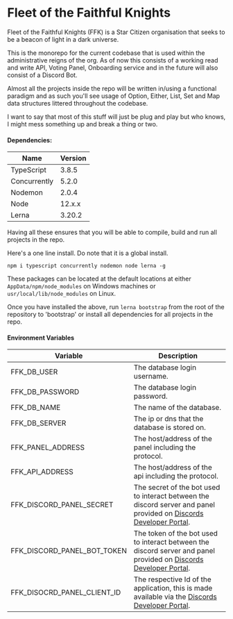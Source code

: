 # Fleet of the Faithful Knights

Fleet of the Faithful Knights (FFK) is a Star Citizen organisation that seeks to be a beacon of light in a dark universe.

This is the monorepo for the current codebase that is used within the administrative reigns of the org. As of now this consists of a working read and write API, Voting Panel, Onboarding service and in the future will also consist of a Discord Bot.

Almost all the projects inside the repo will be written in/using a functional paradigm and as such you'll see usage of Option, Either, List, Set and Map data structures littered throughout the codebase.

I want to say that most of this stuff will just be plug and play but who knows, I might mess something up and break a thing or two.

#### Dependencies:

Name                      | Version
------------------------- | -------
TypeScript                | 3.8.5
Concurrently              | 5.2.0
Nodemon                   | 2.0.4
Node                      | 12.x.x
Lerna                     | 3.20.2

Having all these ensures that you will be able to compile, build and run all projects in the repo.

Here's a one line install. Do note that it is a global install. 
 
```npm i typescript concurrently nodemon node lerna -g```

These packages can be located at the default locations at either ```AppData/npm/node_modules``` on Windows machines or ```usr/local/lib/node_modules``` on Linux.

Once you have installed the above, run ```lerna bootstrap``` from the root of the repository to 'bootstrap' or install all dependencies for all projects in the repo.

#### Environment Variables

Variable                    | Description
----------------------------|------
FFK_DB_USER                 | The database login username.
FFK_DB_PASSWORD             | The database login password.
FFK_DB_NAME                 | The name of the database.
FFK_DB_SERVER               | The ip or dns that the database is stored on.
FFK_PANEL_ADDRESS           | The host/address of the panel including the protocol.
FFK_API_ADDRESS             | The host/address of the api including the protocol.
FFK_DISCORD_PANEL_SECRET    | The secret of the bot used to interact between the discord server and panel provided on [Discords Developer Portal](https://discordapp.com/developers/).
FFK_DISCORD_PANEL_BOT_TOKEN | The token of the bot used to interact between the discord server and panel provided on [Discords Developer Portal](https://discordapp.com/developers/).
FFK_DISOCRD_PANEL_CLIENT_ID | The respective Id of the application, this is made available via the [Discords Developer Portal](https://discordapp.com/developers/).
